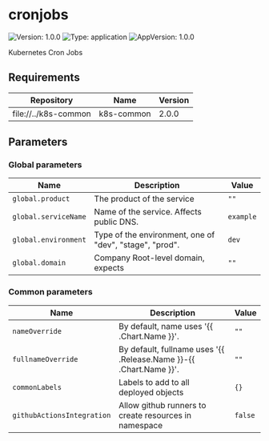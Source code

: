 # cronjobs

![Version: 1.0.0](https://img.shields.io/badge/Version-1.0.0-informational?style=flat-square) ![Type: application](https://img.shields.io/badge/Type-application-informational?style=flat-square) ![AppVersion: 1.0.0](https://img.shields.io/badge/AppVersion-1.0.0-informational?style=flat-square)

Kubernetes Cron Jobs

## Requirements

| Repository | Name | Version |
|------------|------|---------|
| file://../k8s-common | k8s-common | 2.0.0   |

## Parameters

### Global parameters

| Name                 | Description                                             | Value     |
| -------------------- | ------------------------------------------------------- | --------- |
| `global.product`     | The product of the service                              | `""`      |
| `global.serviceName` | Name of the service. Affects public DNS.                | `example` |
| `global.environment` | Type of the environment, one of "dev", "stage", "prod". | `dev`     |
| `global.domain`      | Company Root-level domain, expects                      | `""`      |

### Common parameters

| Name                       | Description                                                        | Value   |
| -------------------------- | ------------------------------------------------------------------ | ------- |
| `nameOverride`             | By default, name uses '{{ .Chart.Name }}'.                         | `""`    |
| `fullnameOverride`         | By default, fullname uses '{{ .Release.Name }}-{{ .Chart.Name }}'. | `""`    |
| `commonLabels`             | Labels to add to all deployed objects                              | `{}`    |
| `githubActionsIntegration` | Allow github runners to create resources in namespace              | `false` |

